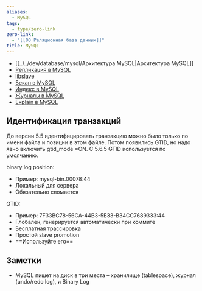 ```yaml
---
aliases:
  - MySQL
tags:
  - type/zero-link
zero-link:
  - "[[00 Реляционная база данных]]"
title: MySQL
---
```

- [[../../dev/database/mysql/Архитектура MySQL|Архитектура MySQL]]
- [Репликация в MySQL](../../dev/database/mysql/Репликация%20в%20MySQL.md)
- [libslave](libslave.md)
- [Бекап в MySQL](Бекап%20в%20MySQL.md)
- [Индекс в MySQL](../../../../_inbox/Индекс%20в%20MySQL.md)
- [Журналы в MySQL](../../dev/database/mysql/Журналы%20в%20MySQL.md)
- [Explain в MySQL](Explain%20в%20MySQL.md)
## Идентификация транзакций
До версии 5.5 идентифицировать транзакцию можно было только по имени файла и позиции в этом файле. Потом появились GTID, но надо явно включить gtid_mode =ON. C 5.6.5 GTID используется по умолчанию.

binary log position:
- Пример: mysql-bin.00078:44
- Локальный для сервера
- Обязательно сломается

GTID:
- Пример: 7F33BC78-56CA-44B3-5E33-B34CC7689333:44
- Глобален, генерируется автоматически при коммите
- Бесплатная трассировка
- Простой slave promotion
- ==Используйте его==

## Заметки
- MySQL пишет на диск в три места – хранилище (tablespace), журнал (undo/redo log), и Binary Log